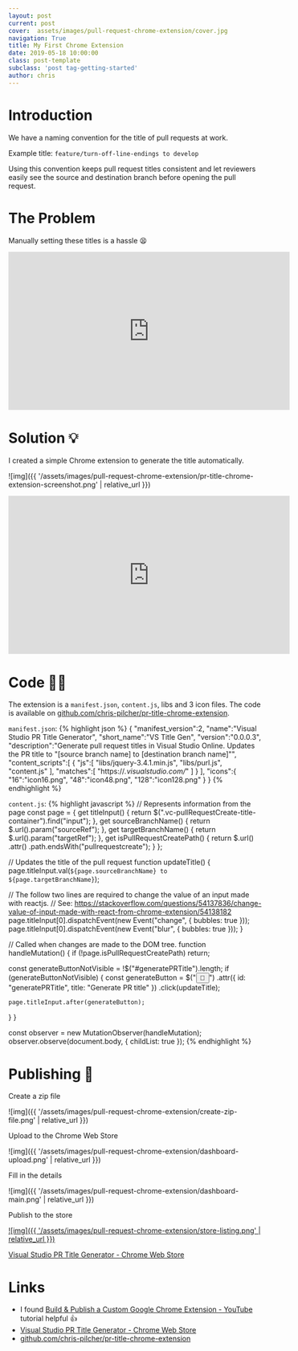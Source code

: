 ```yaml
---
layout: post
current: post
cover:  assets/images/pull-request-chrome-extension/cover.jpg
navigation: True
title: My First Chrome Extension
date: 2019-05-18 10:00:00
class: post-template
subclass: 'post tag-getting-started'
author: chris
---
```


# Introduction

We have a naming convention for the title of pull requests at work.

Example title: `feature/turn-off-line-endings to develop`

Using this convention keeps pull request titles consistent and let reviewers easily see the source and destination branch before opening the pull request.

# The Problem

Manually setting these titles is a hassle 😫

<iframe width="560" height="315" src="https://www.youtube.com/embed/VHuAQcZtMP8?rel=0&amp;showinfo=0" frameborder="0" allowfullscreen></iframe>

# Solution 💡

I created a simple Chrome extension to generate the title automatically.  

![img]({{ '/assets/images/pull-request-chrome-extension/pr-title-chrome-extension-screenshot.png' | relative_url }})

<iframe width="560" height="315" src="https://www.youtube.com/embed/Mdlk2XhaXl8?rel=0&amp;showinfo=0" frameborder="0" allowfullscreen></iframe><br>

# Code 👨‍💻

The extension is a `manifest.json`, `content.js`, libs and 3 icon files. The code is available on [github.com/chris-pilcher/pr-title-chrome-extension](https://github.com/chris-pilcher/pr-title-chrome-extension/).

`manifest.json`:
{% highlight json %}
{
  "manifest_version":2,
  "name":"Visual Studio PR Title Generator",
  "short_name":"VS Title Gen",
  "version":"0.0.0.3",
  "description":"Generate pull request titles in Visual Studio Online. Updates the PR title to \"[source branch name] to [destination branch name]\"",
  "content_scripts":[
    {
      "js":[
        "libs/jquery-3.4.1.min.js",
        "libs/purl.js",
        "content.js"
      ],
      "matches":[
        "https://*.visualstudio.com/*"
      ]
    }
  ],
  "icons":{
    "16":"icon16.png",
    "48":"icon48.png",
    "128":"icon128.png"
  }
}
{% endhighlight %}

`content.js`:
{% highlight javascript %}
// Represents information from the page
const page = {
  get titleInput() {
    return $(".vc-pullRequestCreate-title-container").find("input");
  },
  get sourceBranchName() {
    return $.url().param("sourceRef");
  },
  get targetBranchName() {
    return $.url().param("targetRef");
  },
  get isPullRequestCreatePath() {
    return $.url()
      .attr()
      .path.endsWith("pullrequestcreate");
  }
};

// Updates the title of the pull request
function updateTitle() {
  page.titleInput.val(`${page.sourceBranchName} to ${page.targetBranchName}`);

  // The follow two lines are required to change the value of an input made with reactjs.
  // See: https://stackoverflow.com/questions/54137836/change-value-of-input-made-with-react-from-chrome-extension/54138182
  page.titleInput[0].dispatchEvent(new Event("change", { bubbles: true }));
  page.titleInput[0].dispatchEvent(new Event("blur", { bubbles: true }));
}

// Called when changes are made to the DOM tree.
function handleMutation() {
  if (!page.isPullRequestCreatePath) return;

  const generateButtonNotVisible = !$("#generatePRTitle").length;
  if (generateButtonNotVisible) {
    const generateButton = $("<button>🖖</button>")
      .attr({ id: "generatePRTitle", title: "Generate PR title" })
      .click(updateTitle);

    page.titleInput.after(generateButton);
  }
}

const observer = new MutationObserver(handleMutation);
observer.observe(document.body, { childList: true });
{% endhighlight %}

# Publishing 🚀

Create a zip file

![img]({{ '/assets/images/pull-request-chrome-extension/create-zip-file.png' | relative_url }})

Upload to the Chrome Web Store  

![img]({{ '/assets/images/pull-request-chrome-extension/dashboard-upload.png' | relative_url }})

Fill in the details 

![img]({{ '/assets/images/pull-request-chrome-extension/dashboard-main.png' | relative_url }})

Publish to the store

[![img]({{ '/assets/images/pull-request-chrome-extension/store-listing.png' | relative_url }})](https://chrome.google.com/webstore/detail/visual-studio-pr-title-ge/lbkfohchcccpbmgckjbcgcnlmohdieej)

[Visual Studio PR Title Generator - Chrome Web Store](https://chrome.google.com/webstore/detail/visual-studio-pr-title-ge/lbkfohchcccpbmgckjbcgcnlmohdieej)

# Links

* I found [Build & Publish a Custom Google Chrome Extension - YouTube](https://www.youtube.com/watch?v=wHZCYi1K664) tutorial helpful 👍
* [Visual Studio PR Title Generator - Chrome Web Store](https://chrome.google.com/webstore/detail/visual-studio-pr-title-ge/lbkfohchcccpbmgckjbcgcnlmohdieej)
* [github.com/chris-pilcher/pr-title-chrome-extension](https://github.com/chris-pilcher/pr-title-chrome-extension/)

